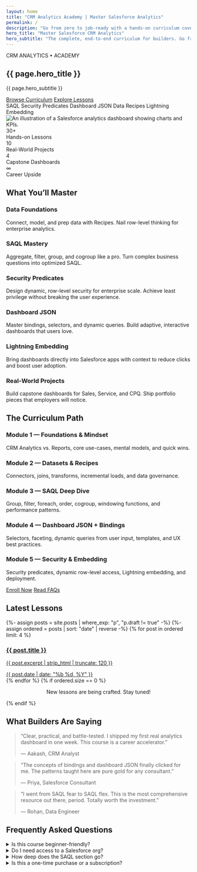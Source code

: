 ```yaml
---
layout: home
title: "CRM Analytics Academy | Master Salesforce Analytics"
permalink: /
description: "Go from zero to job-ready with a hands-on curriculum covering datasets, recipes, SAQL, security predicates, dashboard JSON, and Lightning embedding."
hero_title: "Master Salesforce CRM Analytics"
hero_subtitle: "The complete, end-to-end curriculum for builders. Go from data foundations to deploying dynamic, secure, and insightful dashboards that drive business value."
---
```


<main>
    <!-- HERO -->
    <section class="hero-banner hero-banner--academy">
      <div class="sf-container">
        <div class="hero-text">
          <div class="eyebrow-text">CRM ANALYTICS • ACADEMY</div>
          <h1>{{ page.hero_title }}</h1>
          <p class="hero__subtitle">{{ page.hero_subtitle }}</p>
          <div class="hero-cta">
            <a href="#curriculum" class="btn btn--primary btn--lg">Browse Curriculum</a>
            <a href="#lessons" class="btn btn--ghost btn--lg">Explore Lessons</a>
          </div>
          <div class="hero-pills">
            <span class="pill">SAQL</span>
            <span class="pill">Security Predicates</span>
            <span class="pill">Dashboard JSON</span>
            <span class="pill">Data Recipes</span>
            <span class="pill">Lightning Embedding</span>
          </div>
        </div>
        <div class="hero-media">
          <img class="hero-character" src="/assets/img/academy-hero.png" alt="An illustration of a Salesforce analytics dashboard showing charts and KPIs.">
        </div>
      </div>
    </section>
    <!-- KPI STRIP -->
    <section class="section kpis">
      <div class="sf-container">
        <div class="kpi-grid">
          <div class="kpi-card">
            <div class="kpi-num">30+</div>
            <div class="kpi-label">Hands-on Lessons</div>
          </div>
          <div class="kpi-card">
            <div class="kpi-num">10</div>
            <div class="kpi-label">Real-World Projects</div>
          </div>
          <div class="kpi-card">
            <div class="kpi-num">4</div>
            <div class="kpi-label">Capstone Dashboards</div>
          </div>
          <div class="kpi-card">
            <div class="kpi-num">∞</div>
            <div class="kpi-label">Career Upside</div>
          </div>
        </div>
      </div>
    </section>
    <!-- WHAT YOU'LL LEARN -->
    <section class="section">
      <div class="sf-container">
        <h2 class="section-title">What You’ll Master</h2>
        <div class="feature-grid">
          <article class="feature-card">
            <i class="ph-duotone ph-database icon"></i>
            <h3>Data Foundations</h3>
            <p>Connect, model, and prep data with Recipes. Nail row-level thinking for enterprise analytics.</p>
          </article>
          <article class="feature-card">
            <i class="ph-duotone ph-code-simple icon"></i>
            <h3>SAQL Mastery</h3>
            <p>Aggregate, filter, group, and cogroup like a pro. Turn complex business questions into optimized SAQL.</p>
          </article>
          <article class="feature-card">
            <i class="ph-duotone ph-shield-check icon"></i>
            <h3>Security Predicates</h3>
            <p>Design dynamic, row-level security for enterprise scale. Achieve least privilege without breaking the user experience.</p>
          </article>
          <article class="feature-card">
            <i class="ph-duotone ph-layout icon"></i>
            <h3>Dashboard JSON</h3>
            <p>Master bindings, selectors, and dynamic queries. Build adaptive, interactive dashboards that users love.</p>
          </article>
          <article class="feature-card">
            <i class="ph-duotone ph-lightning icon"></i>
            <h3>Lightning Embedding</h3>
            <p>Bring dashboards directly into Salesforce apps with context to reduce clicks and boost user adoption.</p>
          </article>
          <article class="feature-card">
            <i class="ph-duotone ph-rocket-launch icon"></i>
            <h3>Real-World Projects</h3>
            <p>Build capstone dashboards for Sales, Service, and CPQ. Ship portfolio pieces that employers will notice.</p>
          </article>
        </div>
      </div>
    </section>
    <!-- CURRICULUM -->
    <section id="curriculum" class="section section--muted">
      <div class="sf-container">
        <h2 class="section-title">The Curriculum Path</h2>
        <div class="steps">
          <div class="step">
            <span class="step-dot"></span>
            <div class="step-content">
              <h3>Module 1 — Foundations & Mindset</h3>
              <p>CRM Analytics vs. Reports, core use-cases, mental models, and quick wins.</p>
            </div>
          </div>
          <div class="step">
            <span class="step-dot"></span>
            <div class="step-content">
              <h3>Module 2 — Datasets & Recipes</h3>
              <p>Connectors, joins, transforms, incremental loads, and data governance.</p>
            </div>
          </div>
          <div class="step">
            <span class="step-dot"></span>
            <div class="step-content">
              <h3>Module 3 — SAQL Deep Dive</h3>
              <p>Group, filter, foreach, order, cogroup, windowing functions, and performance patterns.</p>
            </div>
          </div>
          <div class="step">
            <span class="step-dot"></span>
            <div class="step-content">
              <h3>Module 4 — Dashboard JSON + Bindings</h3>
              <p>Selectors, faceting, dynamic queries from user input, templates, and UX best practices.</p>
            </div>
          </div>
          <div class="step">
            <span class="step-dot"></span>
            <div class="step-content">
              <h3>Module 5 — Security & Embedding</h3>
              <p>Security predicates, dynamic row-level access, Lightning embedding, and deployment.</p>
            </div>
          </div>
        </div>
        <div class="cta-row">
          <a href="/enroll" class="btn btn--primary btn--lg"><i class="ph-duotone ph-graduation-cap"></i> Enroll Now</a>
          <a href="#faq" class="btn btn--ghost btn--lg">Read FAQs</a>
        </div>
      </div>
    </section>
    <!-- LATEST LESSONS -->
    <section id="lessons" class="section">
      <div class="sf-container">
        <h2 class="section-title">Latest Lessons</h2>
        <div class="lesson-list">
          {%- assign posts = site.posts | where_exp: "p", "p.draft != true" -%}
          {%- assign ordered = posts | sort: "date" | reverse -%}
          {% for post in ordered limit: 4 %}
            <a class="lesson-item" href="{{ post.url | relative_url }}">
              <i class="ph-duotone ph-article"></i>
              <div class="lesson-meta">
                <h3 class="lesson-title">{{ post.title }}</h3>
                <p class="lesson-sub">{{ post.excerpt | strip_html | truncate: 120 }}</p>
                <time class="lesson-date">{{ post.date | date: "%b %d, %Y" }}</time>
              </div>
            </a>
          {% endfor %}
          {% if ordered.size == 0 %}
            <p style="text-align:center; color: var(--docs-muted-foreground);">New lessons are being crafted. Stay tuned!</p>
          {% endif %}
        </div>
      </div>
    </section>
    <!-- TESTIMONIALS -->
    <section class="section section--muted">
      <div class="sf-container">
        <h2 class="section-title">What Builders Are Saying</h2>
        <div class="testimonial-grid">
          <blockquote class="testimonial">
            <p>“Clear, practical, and battle-tested. I shipped my first real analytics dashboard in one week. This course is a career accelerator.”</p>
            <footer>— Aakash, CRM Analyst</footer>
          </blockquote>
          <blockquote class="testimonial">
            <p>“The concepts of bindings and dashboard JSON finally clicked for me. The patterns taught here are pure gold for any consultant.”</p>
            <footer>— Priya, Salesforce Consultant</footer>
          </blockquote>
          <blockquote class="testimonial">
            <p>“I went from SAQL fear to SAQL flex. This is the most comprehensive resource out there, period. Totally worth the investment.”</p>
            <footer>— Rohan, Data Engineer</footer>
          </blockquote>
        </div>
      </div>
    </section>
    <!-- FAQ -->
    <section id="faq" class="section">
      <div class="sf-container">
        <h2 class="section-title">Frequently Asked Questions</h2>
        <div class="faq">
          <details>
            <summary>Is this course beginner-friendly?</summary>
            <div class="faq__content"><p>Absolutely. We start with the core foundations of data and analytics, layering on complexity with hands-on labs and demos. No prior experience is assumed.</p></div>
          </details>
          <details>
            <summary>Do I need access to a Salesforce org?</summary>
            <div class="faq__content"><p>A free Salesforce Developer Edition org is highly recommended to follow along with the hands-on labs. We provide a lesson showing you exactly how to get one set up.</p></div>
          </details>
          <details>
            <summary>How deep does the SAQL section go?</summary>
            <div class="faq__content"><p>Very deep. We cover everything from basic groupings and filters to advanced cogrouping, windowing functions, and query performance optimization techniques.</p></div>
          </details>
          <details>
            <summary>Is this a one-time purchase or a subscription?</summary>
            <div class="faq__content"><p>This is a one-time purchase that grants you lifetime access to all current and future course materials, including video lessons, project files, and code templates.</p></div>
          </details>
        </div>
      </div>
    </section>
</main>